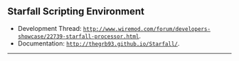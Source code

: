 Starfall Scripting Environment
----------

- Development Thread: [`http://www.wiremod.com/forum/developers-showcase/22739-starfall-processor.html`](http://www.wiremod.com/forum/developers-showcase/22739-starfall-processor.html?goto=newpost).
- Documentation: [`http://thegrb93.github.io/Starfall/`](http://thegrb93.github.io/StarfallEx/).

----------

